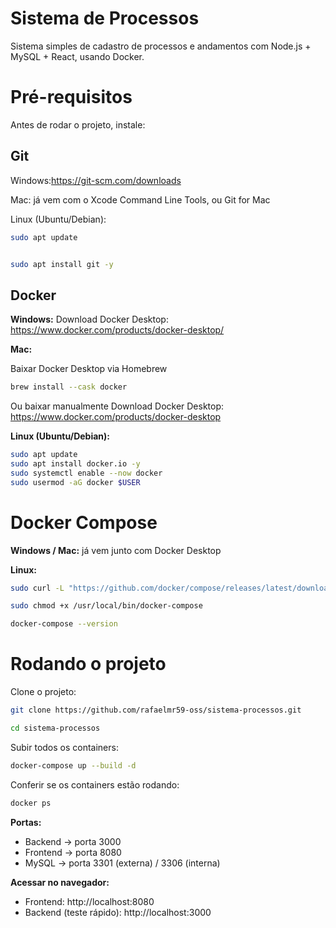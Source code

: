 # Sistema de Processos

Sistema simples de cadastro de processos e andamentos com Node.js + MySQL + React, usando Docker.

# Pré-requisitos

Antes de rodar o projeto, instale:

## Git

Windows:https://git-scm.com/downloads

Mac: já vem com o Xcode Command Line Tools, ou Git for Mac

Linux (Ubuntu/Debian):

```bash
sudo apt update
```

```bash

sudo apt install git -y

```

## Docker

**Windows:**
Download Docker Desktop: https://www.docker.com/products/docker-desktop/

**Mac:**

Baixar Docker Desktop via Homebrew
```bash
brew install --cask docker
```
Ou baixar manualmente
Download Docker Desktop: https://www.docker.com/products/docker-desktop


**Linux (Ubuntu/Debian):**
```bash
sudo apt update
sudo apt install docker.io -y
sudo systemctl enable --now docker
sudo usermod -aG docker $USER
```

# Docker Compose

**Windows / Mac:** já vem junto com Docker Desktop

**Linux:**
```bash
sudo curl -L "https://github.com/docker/compose/releases/latest/download/docker-compose-$(uname -s)-$(uname -m)" -o /usr/local/bin/docker-compose
```

```bash
sudo chmod +x /usr/local/bin/docker-compose
```

```bash
docker-compose --version
```

# Rodando o projeto

Clone o projeto:
```bash
git clone https://github.com/rafaelmr59-oss/sistema-processos.git

```

```bash
cd sistema-processos
```

Subir todos os containers:
```bash
docker-compose up --build -d
```

Conferir se os containers estão rodando:
```bash
docker ps
```

**Portas:**
- Backend → porta 3000
- Frontend → porta 8080
- MySQL → porta 3301 (externa) / 3306 (interna)

**Acessar no navegador:**
- Frontend: http://localhost:8080
- Backend (teste rápido): http://localhost:3000